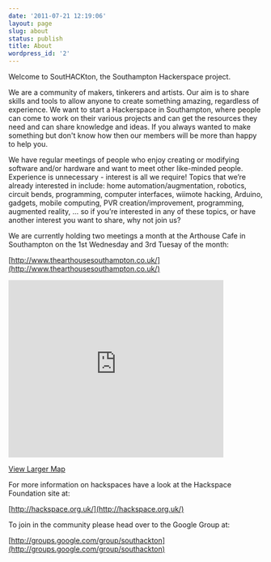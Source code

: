 ```yaml
---
date: '2011-07-21 12:19:06'
layout: page
slug: about
status: publish
title: About
wordpress_id: '2'
---
```


Welcome to SoutHACKton, the Southampton Hackerspace project. 

We are a
community of makers, tinkerers and artists. Our aim is to share skills
and tools to allow anyone to create something amazing, regardless of
experience. We want to start a Hackerspace in Southampton, where people
can come to work on their various projects and can get the resources
they need and can share knowledge and ideas. If you always wanted to
make something but don't know how then our members will be more than
happy to help you. 

We have regular meetings of people who enjoy
creating or modifying software and/or hardware and want to meet other
like-minded people. Experience is unnecessary - interest is all we
require! Topics that we’re already interested in include: home
automation/augmentation, robotics, circuit bends, programming, computer
interfaces, wiimote hacking, Arduino, gadgets, mobile computing, PVR
creation/improvement, programming, augmented reality, … so if you’re
interested in any of these topics, or have another interest you want to
share, why not join us? 

We are currently holding two meetings a month at
the Arthouse Cafe in Southampton on the 1st Wednesday and 3rd Tuesay of
the month:

[http://www.thearthousesouthampton.co.uk/](http://www.thearthousesouthampton.co.uk/)

<iframe src="http://maps.google.co.uk/maps?f=q&amp;source=s_q&amp;hl=en&amp;geocode=&amp;q=the+arthouse+cafe,+southampton&amp;aq=&amp;sll=50.907644,-1.404238&amp;sspn=0.003126,0.008256&amp;ie=UTF8&amp;hq=the+arthouse+cafe,&amp;hnear=Southampton,+United+Kingdom&amp;ll=50.909046,-1.404459&amp;spn=0.012502,0.033023&amp;t=h&amp;z=14&amp;iwloc=A&amp;cid=3323037071216817675&amp;output=embed" frameborder="0" marginwidth="0" marginheight="0" scrolling="no" width="425" height="350"></iframe>

[View Larger Map](http://maps.google.co.uk/maps?f=q&source=embed&hl=en&geocode=&q=the+arthouse+cafe,+southampton&aq=&sll=50.907644,-1.404238&sspn=0.003126,0.008256&ie=UTF8&hq=the+arthouse+cafe,&hnear=Southampton,+United+Kingdom&ll=50.909046,-1.404459&spn=0.012502,0.033023&t=h&z=14&iwloc=A&cid=3323037071216817675)

For more information on hackspaces have a look at the Hackspace
Foundation site at: 

[http://hackspace.org.uk/](http://hackspace.org.uk/)

To join in the community please head over to the Google Group at:

[http://groups.google.com/group/southackton](http://groups.google.com/group/southackton)

